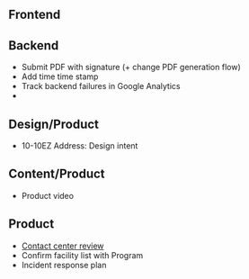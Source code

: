 ## Frontend

## Backend
- Submit PDF with signature (+ change PDF generation flow)
- Add time time stamp 
- Track backend failures in Google Analytics
-

## Design/Product
- 10-10EZ Address: Design intent

## Content/Product
- Product video

## Product
- [Contact center review](https://github.com/department-of-veterans-affairs/va.gov-team/issues/12748)
- Confirm facility list with Program	
- Incident response plan
